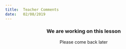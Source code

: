 ```yaml
---
title:  Teacher Comments
date:   02/08/2019
---
```


### <center>We are working on this lesson</center>
<center>Please come back later</center>